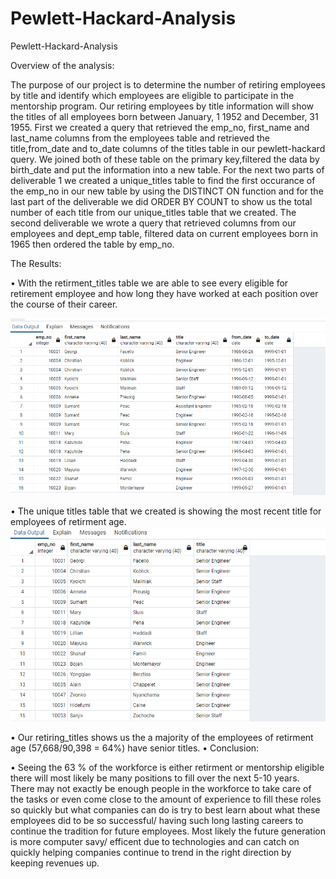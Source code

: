 # Pewlett-Hackard-Analysis

Pewlett-Hackard-Analysis

Overview of the analysis:

The purpose of our project is to determine the number of retiring employees by title and identify which employees are eligible to participate in the mentorship program. Our retiring employees by title information will show the titles of all employees born between January, 1 1952 and December, 31 1955. First we created a query that retrieved the emp_no, first_name and last_name columns from the employees table and retrieved the title,from_date and to_date columns of the titles table in our pewlett-hackard query. We joined both of these table on the primary key,filtered the data by birth_date and put the information into a new table. For the next two parts of deliverable 1 we created a unique_titles table to find the first occurance of the emp_no in our new table by using the DISTINCT ON function and for the last part of the deliverable we did ORDER BY COUNT to show us the total number of each title from our unique_titles table that we created. The second deliverable we wrote a query that retrieved columns from our employees and dept_emp table, filtered data on current employees born in 1965 then ordered the table by emp_no.

The Results:

• With the retirment_titles table we are able to see every eligible for retirement employee and how long they have worked at each position over the course of their career.

![retirement_titles](https://raw.githubusercontent.com/femiimam001/Pewlett-Hackard-Analysis/main/retirement_titles.PNG)

• The unique titles table that we created is showing the most recent title for employees of retirment age.
![unique_titles](https://raw.githubusercontent.com/femiimam001/Pewlett-Hackard-Analysis/main/unique_titles.PNG)

• Our retiring_titles shows us the a majority of the employees of retirment age (57,668/90,398 = 64%) have senior titles.
• Conclusion:

• Seeing the 63 % of the workforce is either retirment or mentorship eligible there will most likely be many positions to fill over the next 5-10 years. There may not exactly be enough people in the workforce to take care of the tasks or even come close to the amount of experience to fill these roles so quickly but what companies can do is try to best learn about what these employees did to be so successful/ having such long lasting careers to continue the tradition for future employees. Most likely the future generation is more computer savy/ efficent due to technologies and can catch on quickly helping companies continue to trend in the right direction by keeping revenues up.
